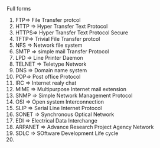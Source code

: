 Full forms

1. FTP=> File Transfer protcol
2. HTTP => Hyper Transfer Text Protocol
3. HTTPS=> Hyper Transfer Text Protocol Secure
4. TFTP=> Trivial File Transfer protcol
5. NFS => Network file system
6. SMTP => simple mail Transfer Protocol
7. LPD => Line Printer Daemon
8. TELNET => Teletype Network
9. DNS => Domain name system
10. POP=> Post office Protocol
11. IRC => Internet realy chat
12. MIME => Multipurpose Internet mail extension
13. SNMP => Simple Network Management Protocol
14. OSI => Open system Interconnection
15. SLIP => Serial Line Internet Protocol
16. SONET => Synchronous Optical Network
17. EDI => Electrical Data Interchange
18. ARPANET => Advance Research Project Agency Network
19. SDLC => SOftware Development Life cycle
20. 